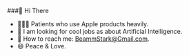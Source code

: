 ###👋 Hi There 
 - 👨🏻‍💻 Patients who use Apple products heavily.
 - 💼 I am looking for cool jobs as about Artificial Intelligence.
 - 📮 How to reach me: BeammStark@Gmail.com.
 - 😄 Peace & Love.
<!--
**BeammNotFound/BeammNotFound** is a ✨ _special_ ✨ repository because its `README.md` (this file) appears on your GitHub profile.

Here are some ideas to get you started:

- 🔭 I’m currently working on ...
- 🌱 I’m currently learning ...
- 👯 I’m looking to collaborate on ...
- 🤔 I’m looking for help with ...
- 💬 Ask me about ...
- 📫 How to reach me: ...
- 😄 Pronouns: ...
- ⚡ Fun fact: ...
-->
